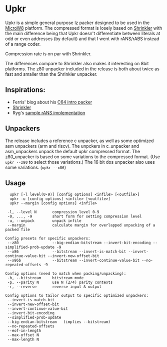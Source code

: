 # Upkr

Upkr is a simple general purpose lz packer designed to be used in the [MicroW8](https://github.com/exoticorn/microw8) platform.
The compressed format is losely based on [Shrinkler](https://github.com/askeksa/Shrinkler) with the main difference being that
Upkr doesn't differentiate between literals at odd or even addresses (by default) and that I went with rANS/rABS instead of a range coder.

Compression rate is on par with Shrinkler.

The differences compare to Shrinkler also makes it interesting on 8bit platforms. The z80 unpacker included in the release
is both about twice as fast and smaller than the Shrinkler unpacker.

## Inspirations:

* Ferris' blog about his [C64 intro packer](https://yupferris.github.io/blog/2020/08/31/c64-4k-intro-packer-deep-dive.html)
* [Shrinkler](https://github.com/askeksa/Shrinkler)
* Ryg's [sample rANS implementation](https://github.com/rygorous/ryg_rans)

## Unpackers

The release includes a reference c unpacker, as well as some optimized asm unpackers (arm and riscv). The unpckers in
c_unpacker and asm_unpackers unpack the default upkr compressed format. The z80_unpacker
is based on some variations to the compressed format. (Use `upkr --z80` to select those variations.)
The 16 bit dos unpacker also uses some variations. (`upkr --x86`)

## Usage

```
  upkr [-l level(0-9)] [config options] <infile> [<outfile>]
  upkr -u [config options] <infile> [<outfile>]
  upkr --margin [config options] <infile>

 -l, --level N       compression level 0-9
 -0, ..., -9         short form for setting compression level
 -u, --unpack        unpack infile
 --margin            calculate margin for overlapped unpacking of a packed file

Config presets for specific unpackers:
 --z80               --big-endian-bitstream --invert-bit-encoding --simplified-prob-update -9
 --x86               --bitstream --invert-is-match-bit --invert-continue-value-bit --invert-new-offset-bit
 --x86b              --bitstream --invert-continue-value-bit --no-repeated-offsets -9

Config options (need to match when packing/unpacking):
 -b, --bitstream     bitstream mode
 -p, --parity N      use N (2/4) parity contexts
 -r, --reverse       reverse input & output

Config options to tailor output to specific optimized unpackers:
 --invert-is-match-bit
 --invert-new-offset-bit
 --invert-continue-value-bit
 --invert-bit-encoding
 --simplified-prob-update
 --big-endian-bitstream   (implies --bitstream)
 --no-repeated-offsets
 --eof-in-length
 --max-offset N
 --max-length N
```
